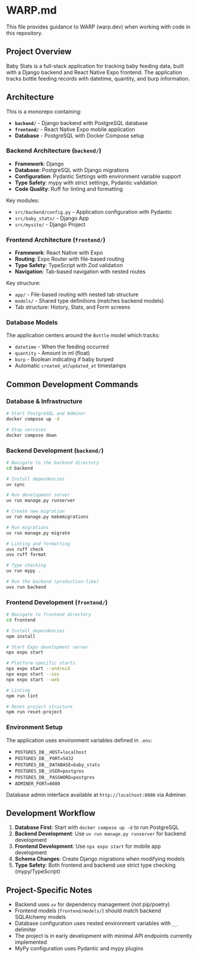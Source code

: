 # WARP.md

This file provides guidance to WARP (warp.dev) when working with code in this repository.

## Project Overview

Baby Stats is a full-stack application for tracking baby feeding data, built with a Django backend and React Native Expo frontend. The application tracks bottle feeding records with datetime, quantity, and burp information.

## Architecture

This is a monorepo containing:

- **`backend/`** - Django backend with PostgreSQL database
- **`frontend/`** - React Native Expo mobile application
- **Database** - PostgreSQL with Docker Compose setup

### Backend Architecture (`backend/`)

- **Framework**: Django
- **Database**: PostgreSQL with Django migrations
- **Configuration**: Pydantic Settings with environment variable support
- **Type Safety**: mypy with strict settings, Pydantic validation
- **Code Quality**: Ruff for linting and formatting

Key modules:

- `src/backend/config.py` - Application configuration with Pydantic
- `src/baby_stats/` - Django App
- `src/mysite/` - Django Project

### Frontend Architecture (`frontend/`)

- **Framework**: React Native with Expo
- **Routing**: Expo Router with file-based routing
- **Type Safety**: TypeScript with Zod validation
- **Navigation**: Tab-based navigation with nested routes

Key structure:
- `app/` - File-based routing with nested tab structure
- `models/` - Shared type definitions (matches backend models)
- Tab structure: History, Stats, and Form screens

### Database Models

The application centers around the `Bottle` model which tracks:
- `datetime` - When the feeding occurred
- `quantity` - Amount in ml (float)
- `burp` - Boolean indicating if baby burped
- Automatic `created_at`/`updated_at` timestamps

## Common Development Commands

### Database & Infrastructure

```bash
# Start PostgreSQL and Adminer
docker compose up -d

# Stop services
docker compose down
```

### Backend Development (`backend/`)

```bash
# Navigate to the backend directory
cd backend

# Install dependencies
uv sync

# Run development server
uv run manage.py runserver

# Create new migration
uv run manage.py makemigrations

# Run migrations
uv run manage.py migrate

# Linting and formatting
uvx ruff check
uvx ruff format

# Type checking
uv run mypy .

# Run the backend (production-like)
uvx run backend
```

### Frontend Development (`frontend/`)

```bash
# Navigate to frontend directory
cd frontend

# Install dependencies
npm install

# Start Expo development server
npx expo start

# Platform-specific starts
npx expo start --android
npx expo start --ios
npx expo start --web

# Linting
npm run lint

# Reset project structure
npm run reset-project
```

### Environment Setup

The application uses environment variables defined in `.env`:
- `POSTGRES_DB__HOST=localhost`
- `POSTGRES_DB__PORT=5432`
- `POSTGRES_DB__DATABASE=baby_stats`
- `POSTGRES_DB__USER=postgres`
- `POSTGRES_DB__PASSWORD=postgres`
- `ADMINER_PORT=8080`

Database admin interface available at `http://localhost:8080` via Adminer.

## Development Workflow

1. **Database First**: Start with `docker compose up -d` to run PostgreSQL
2. **Backend Development**: Use `uv run manage.py runserver` for backend development
3. **Frontend Development**: Use `npx expo start` for mobile app development
4. **Schema Changes**: Create Django migrations when modifying models
5. **Type Safety**: Both frontend and backend use strict type checking (mypy/TypeScript)

## Project-Specific Notes

- Backend uses `uv` for dependency management (not pip/poetry)
- Frontend models (`frontend/models/`) should match backend SQLAlchemy models
- Database configuration uses nested environment variables with `__` delimiter
- The project is in early development with minimal API endpoints currently implemented
- MyPy configuration uses Pydantic and mypy plugins
